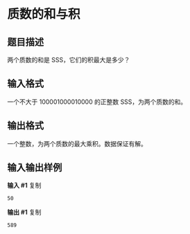 # 质数的和与积
 题目描述
----

 两个质数的和是 SSS，它们的积最大是多少？


 输入格式
----

 一个不大于 100001000010000 的正整数 SSS，为两个质数的和。


 输出格式
----

 一个整数，为两个质数的最大乘积。数据保证有解。


  输入输出样例
------

 **输入 #1** 
 复制
  
```
50
```
 **输出 #1** 
 复制
  
```
589
```
  